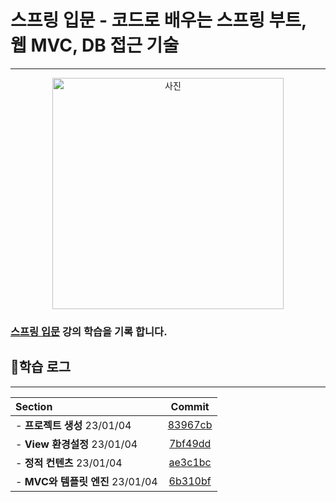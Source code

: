 # 스프링 입문 - 코드로 배우는 스프링 부트, 웹 MVC, DB 접근 기술

---

<p align="center"><img width="370" alt="사진" src="https://user-images.githubusercontent.com/101342145/210470907-48ee54d2-7e39-4b9e-94b7-974263ff13ab.png"></p>

### [스프링 입문](https://www.inflearn.com/course/%EC%8A%A4%ED%94%84%EB%A7%81-%EC%9E%85%EB%AC%B8-%EC%8A%A4%ED%94%84%EB%A7%81%EB%B6%80%ED%8A%B8/dashboard) 강의 학습을 기록 합니다.

## 🔎학습 로그

---

| **Section**                |                                                    **Commit**                                                    |
|:---------------------------|:----------------------------------------------------------------------------------------------------------------:|
| - **프로젝트 생성** 23/01/04     | [83967cb](https://github.com/Spring-Lecture/Spring-Introduction/commit/83967cb9a10297b80baae0e2947750662d3e7e99) |
| - **View 환경설정** 23/01/04   | [7bf49dd](https://github.com/Spring-Lecture/Spring-Introduction/commit/7bf49dd1de84bb704f0dc4112efff2a180a73ca5) |
| - **정적 컨텐츠** 23/01/04      | [ae3c1bc](https://github.com/Spring-Lecture/Spring-Introduction/commit/ae3c1bc77de0902ce88de1a3f4bc5cc774769c8b) |
| - **MVC와 템플릿 엔진** 23/01/04 |[6b310bf](https://github.com/Spring-Lecture/Spring-Introduction/commit/6b310bfb5d997988c78ea35d5faa19dca04845a4)|                                                    |